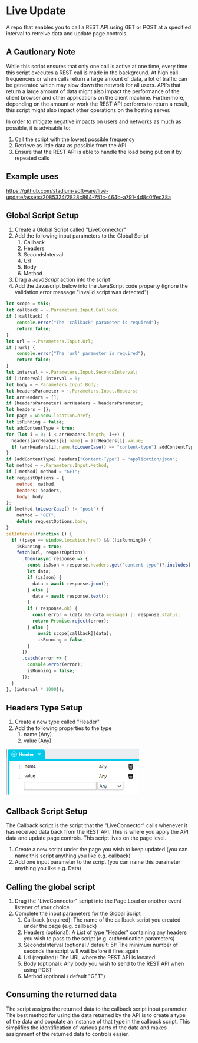 # Live Update

A repo that enables you to call a REST API using GET or POST at a specified interval to retreive data and update page controls. 

## A Cautionary Note
While this script ensures that only one call is active at one time, every time this script executes a REST call is made in the background. At high call frequencies or when calls return a large amount of data, a lot of traffic can be generated which may slow down the network for all users. API's that return a large amount of data might also impact the performance of the client browser and other applications on the client machine. Furthermore, depending on the amount or work the REST API performs to return a result, this script might also impact other operations on the hosting server. 

In order to mitigate negative impacts on users and networks as much as possible, it is advisable to:

1. Call the script with the lowest possible frequency
2. Retrieve as little data as possible from the API
3. Ensure that the REST API is able to handle the load being put on it by repeated calls

## Example uses
https://github.com/stadium-software/live-update/assets/2085324/2828c864-751c-464b-a791-4d8c0ffec38a

## Global Script Setup
1. Create a Global Script called "LiveConnector"
2. Add the following input parameters to the Global Script
   1. Callback
   2. Headers
   3. SecondsInterval
   4. Url
   5. Body
   6. Method
3. Drag a *JavaScript* action into the script
4. Add the Javascript below into the JavaScript code property (ignore the validation error message "Invalid script was detected")
```javascript
let scope = this;
let callback = ~.Parameters.Input.Callback;
if (!callback) {
    console.error("The 'callback' parameter is required");
    return false;
}
let url = ~.Parameters.Input.Url;
if (!url) {
    console.error("The 'url' parameter is required");
    return false;
}
let interval = ~.Parameters.Input.SecondsInterval;
if (!interval) interval = 5;
let body = ~.Parameters.Input.Body;
let headersParameter = ~.Parameters.Input.Headers;
let arrHeaders = [];
if (headersParameter) arrHeaders = headersParameter;
let headers = {};
let page = window.location.href;
let isRunning = false;
let addContentType = true;
for (let i = 0; i < arrHeaders.length; i++) {
  headers[arrHeaders[i].name] = arrHeaders[i].value;
  if (arrHeaders[i].name.toLowerCase() == "content-type") addContentType = false;
}
if (addContentType) headers["Content-Type"] = "application/json";
let method = ~.Parameters.Input.Method;
if (!method) method = "GET";
let requestOptions = {
    method: method,
    headers: headers,
    body: body
};
if (method.toLowerCase() != "post") {
    method = "GET";
    delete requestOptions.body;
}
setInterval(function () { 
  if ((page == window.location.href) && (!isRunning)) {
    isRunning = true;
    fetch(url, requestOptions)
      .then(async response => {
        const isJson = response.headers.get('content-type')?.includes('application/json');
        let data;
        if (isJson) {
          data = await response.json();
        } else {
          data = await response.text();
        }
        if (!response.ok) {
          const error = (data && data.message) || response.status;
          return Promise.reject(error);
        } else {
            await scope[callback](data);
            isRunning = false;
        }
      })
      .catch(error => {
        console.error(error);
        isRunning = false;
      });
  }
}, (interval * 1000));
```

## Headers Type Setup
1. Create a new type called "Header"
2. Add the following properties to the type
   1. name (Any)
   2. value (Any)

![Header Type](images/HeaderType.png)

## Callback Script Setup
The Callback script is the script that the "LiveConnector" calls whenever it has received data back from the REST API. This is where you apply the API data and update page controls. This script lives on the page level. 

1. Create a new script under the page you wish to keep updated (you can name this script anything you like e.g. callback)
2. Add one input parameter to the script (you can name this parameter anything you like e.g. Data)

## Calling the global script
1. Drag the "LiveConnector" script into the Page.Load or another event listener of your choice
2. Complete the input parameters for the Global Script
   1. Callback (required): The name of the callback script you created under the page (e.g. callback)
   2. Headers (optional): A *List* of type "Header" containing any headers you wish to pass to the script (e.g. authentication parameters)
   3. SecondsInterval (optional / default: 5): The minimum number of seconds the script will wait before it fires again
   4. Url (required): The URL where the REST API is located
   5. Body (optional): Any body you wish to send to the REST API when using POST
   6. Method (optional / default "GET")

## Consuming the returned data
The script assigns the returned data to the callback script input parameter. The best method for using the data returned by the API is to create a type of the data and populate an instance of that type in the callback script. This simplifies the identification of various parts of the data and makes assignment of the returned data to controls easier. 